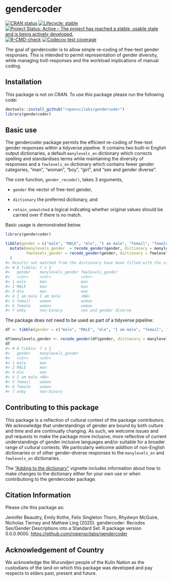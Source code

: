 
<!-- README.md is generated from README.Rmd. Please edit that file -->

# gendercoder

<!-- badges: start -->

[![CRAN
status](https://www.r-pkg.org/badges/version/gendercoder)](https://CRAN.R-project.org/package=gendercoder)
[![Lifecycle:
stable](https://img.shields.io/badge/lifecycle-stable-brightgreen.svg)](https://lifecycle.r-lib.org/articles/stages.html#stable)
[![Project Status: Active – The project has reached a stable, usable
state and is being actively
developed.](https://www.repostatus.org/badges/latest/active.svg)](https://www.repostatus.org/#active)
[![R-CMD-check](https://github.com/ropenscilabs/gendercoder/workflows/R-CMD-check/badge.svg)](https://github.com/ropenscilabs/gendercoder/actions)
[![Codecov test
coverage](https://codecov.io/gh/ropenscilabs/gendercoder/branch/master/graph/badge.svg)](https://codecov.io/gh/ropenscilabs/gendercoder?branch=master)
<!-- badges: end -->

The goal of gendercoder is to allow simple re-coding of free-text gender
responses. This is intended to permit representation of gender
diversity, while managing troll-responses and the workload implications
of manual coding.

## Installation

This package is not on CRAN. To use this package please run the
following code:

``` r
devtools::install_github("ropenscilabs/gendercoder")
library(gendercoder)
```

## Basic use

The gendercoder package permits the efficient re-coding of free-text
gender responses within a tidyverse pipeline. It contains two built-in
English output dictionaries, a default `manylevels_en` dictionary which
corrects spelling and standardises terms while maintaining the diversity
of responses and a `fewlevels_en` dictionary which contains fewer gender
categories, “man”, “woman”, “boy”, “girl”, and “sex and gender diverse”.

The core function, `gender_recode()`, takes 3 arguments,

-   `gender` the vector of free-text gender,

-   `dictionary` the preferred dictionary, and

-   `retain_unmatched` a logical indicating whether original values
    should be carried over if there is no match.

Basic usage is demonstrated below.

``` r
library(gendercoder)

tibble(gender = c("male", "MALE", "mle", "I am male", "femail", "female", "enby")) %>% 
  mutate(manylevels_gender  = recode_gender(gender, dictionary = manylevels_en, retain_unmatched = TRUE),
         fewlevels_gender = recode_gender(gender, dictionary = fewlevels_en, retain_unmatched = FALSE)
  )
#> Results not matched from the dictionary have been filled with the user inputted values
#> # A tibble: 7 x 3
#>   gender    manylevels_gender fewlevels_gender      
#>   <chr>     <chr>             <chr>                 
#> 1 male      man               man                   
#> 2 MALE      man               man                   
#> 3 mle       man               man                   
#> 4 I am male I am male         <NA>                  
#> 5 femail    woman             woman                 
#> 6 female    woman             woman                 
#> 7 enby      non-binary        sex and gender diverse
```

The package does not need to be used as part of a tidyverse pipeline:

``` r
df <- tibble(gender = c("male", "MALE", "mle", "I am male", "femail", "female", "enby")) 

df$manylevels_gender <- recode_gender(df$gender, dictionary = manylevels_en)
df
#> # A tibble: 7 x 2
#>   gender    manylevels_gender
#>   <chr>     <chr>            
#> 1 male      man              
#> 2 MALE      man              
#> 3 mle       man              
#> 4 I am male <NA>             
#> 5 femail    woman            
#> 6 female    woman            
#> 7 enby      non-binary
```

## Contributing to this package

This package is a reflection of cultural context of the package
contributors. We acknowledge that understandings of gender are bound by
both culture and time and are continually changing. As such, we welcome
issues and pull requests to make the package more inclusive, more
reflective of current understandings of gender inclusive languages
and/or suitable for a broader range of cultural contexts. We
particularly welcome addition of non-English dictionaries or of other
gender-diverse responses to the `manylevels_en` and `fewlevels_en`
dictionaries.

The [“Adding to the
dictionary”](https://ropenscilabs.github.io/gendercoder/articles/a02_add_dictionary.html)
vignette includes information about how to make changes to the
dictionary either for your own use or when contributiong to the
gendercoder package.

## Citation Information

Please cite this package as:

Jennifer Beaudry, Emily Kothe, Felix Singleton Thorn, Rhydwyn McGuire,
Nicholas Tierney and Mathew Ling (2020). gendercoder: Recodes Sex/Gender
Descriptions into a Standard Set. R package version 0.0.0.9000.
<https://github.com/ropenscilabs/gendercoder>

## Acknowledgement of Country

We acknowledge the Wurundjeri people of the Kulin Nation as the
custodians of the land on which this package was developed and pay
respects to elders past, present and future.
